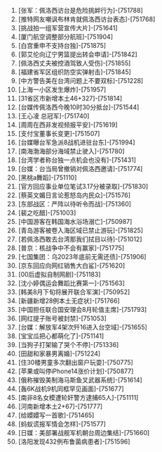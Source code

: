 
1. [张军：佩洛西访台是危险挑衅行为]-[751788]
1. [推特网友嘲讽布林肯就佩洛西访台表态]-[751768]
1. [挑战拍一组军营宣传大片]-[751641]
1. [厦门航空调整部分航班]-[751904]
1. [白宫重申不支持台独]-[751875]
1. [郭艾伦向辽宁男篮提出转会申请]-[751842]
1. [佩洛西丈夫被控酒驾致人受伤]-[751855]
1. [福建省军区组织防空实弹射击]-[751845]
1. [中方警告美在台湾问题上不要双标]-[751228]
1. [上海一小区发生爆炸]-[751957]
1. [31省区市新增本土46+327]-[751814]
1. [台媒传佩洛西今晚10时30分抵台]-[751544]
1. [王心凌 总冠军]-[751740]
1. [周周在西非发视频报平安]-[751619]
1. [支付宝董事长变更]-[751507]
1. [台媒曝台军急派8战机进驻台东]-[751994]
1. [南海渤海部分海域禁止驶入]-[751780]
1. [台湾学者称台独一点机会也没有]-[751431]
1. [台媒：台当局曾撤销对佩洛西邀请]-[751774]
1. [黑桃a舞蹈]-[751110]
1. [官方回应事业单位笔试3.17分被录取]-[751830]
1. [蔡英文媚日言论惹怒岛内民众]-[751576]
1. [东部战区：严阵以待听令而战]-[751360]
1. [裴之吃醋]-[751003]
1. [中国游客在韩国海水浴场溺亡]-[750987]
1. [青岛游客被卷入海区域已禁止游玩]-[751825]
1. [若佩洛西敢去台湾那我们拭目以待]-[751012]
1. [普京：核战争中不会有赢家]-[751775]
1. [七国集团：乌2023年底前无需还债]-[751906]
1. [京东回应向网红销售大白鲨]-[751620]
1. [00后虚拟自制网剧]-[751183]
1. [沈小婷偶运会舞蹈比赛第一]-[751563]
1. [韩美8月下旬将展开联合军演]-[750952]
1. [新疆新增28例本土无症状]-[751766]
1. [中国担任联合国安理会8月轮值主席]-[751793]
1. [网红提子账号被封禁]-[751053]
1. [台媒：解放军4架次歼16进入台空域]-[751655]
1. [宝宝瓜把心都萌化了]-[751141]
1. [当狗子打架输了哭个不停]-[751336]
1. [田甜和家暴男离婚]-[751224]
1. [住30楼男童多次翻出窗户玩耍]-[750775]
1. [苹果或叫停iPhone14涨价计划]-[750877]
1. [俄称摧毁美制海马斯鱼叉武器系统]-[751614]
1. [轰6K战机9机同框罕见画面]-[751677]
1. [南非8名女模遭轮奸警方逮捕65人]-[751111]
1. [河南新增本土2+67]-[751777]
1. [给嬛嬛写一首歌]-[751465]
1. [蚂蚁谎报军情会怎样]-[751577]
1. [日媒：美部署战舰军机朝台周边集结]-[751660]
1. [洛阳发现432例布鲁菌病患者]-[751596]